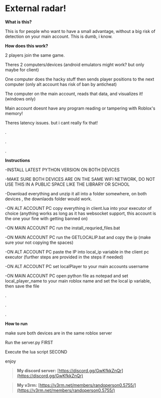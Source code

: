 # External radar!

**What is this?**

This is for people who want to have a small advantage, without a big risk of detection on your main account. This is dumb, i know.




**How does this work?**

2 players join the same game. 

Theres 2 computers/devices (android emulators might work? but only maybe for client) 

One computer does the hacky stuff then sends player positions to the next computer (only alt account has risk of ban by anticheat) 

The computer on the main account, reads that data, and visualizes it! (windows only)

Main account doesnt have any program reading or tampering with Roblox's memory! 

Theres latency issues. but i cant really fix that!

.

.

.


**Instructions**

-INSTALL LATEST PYTHON VERSION ON BOTH DEVICES

-MAKE SURE BOTH DEVICES ARE ON THE SAME WIFI NETWORK, DO NOT USE THIS IN A PUBLIC SPACE LIKE THE LIBRARY OR SCHOOL

-Download everything and unzip it all into a folder somewhere, on both devices , the downlaods folder would work.

-ON ALT ACCOUNT PC copy everything in client.lua into your executor of choice (anything works as long as it has websocket support, this account is the one your fine with getting banned on)

-ON MAIN ACCOUNT PC run the install_requried_files.bat

-ON MAIN ACCOUNT PC run the GETLOCALIP.bat and copy the ip (make sure your not copying the spaces)

-ON ALT ACCOUNT PC paste the IP into local_ip variable in the client pc executor (further steps are provided in the steps if needed)

-ON ALT ACCOUNT PC set localPlayer to your main accounts username

-ON MAIN ACCOUNT PC open python file as notepad and set local_player_name to your main roblox name and set the local ip variable, then save the file

.

.

.

**How to run**

make sure both devices are in the same roblox server

Run the server.py FIRST

Execute the lua script SECOND

enjoy

> **My discord server:** [https://discord.gg/GwKfkkZnQr](https://discord.gg/GwKfkkZnQr)


> **My v3rm:** [https://v3rm.net/members/randoperson0.5755/](https://v3rm.net/members/randoperson0.5755/)



